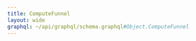 ```yaml
---
title: ComputeFunnel
layout: wide
graphql: ~/api/graphql/schema.graphql#Object.ComputeFunnel
---
```


